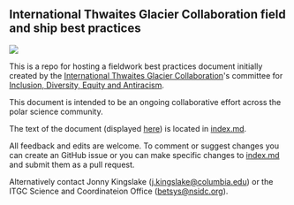 ## International Thwaites Glacier Collaboration field and ship best practices

![](https://thwaitesglacier.org/sites/default/files/inline-images/itgc-logo-color-white-background-295.png)

This is a repo for hosting a fieldwork best practices document initially created by the [International Thwaites Glacier Collaboration](https://thwaitesglacier.org/)'s committee for [Inclusion, Diversity, Equity and Antiracism](https://thwaitesglacier.org/about/diversity).

This document is intended to be an ongoing collaborative effort across the polar science community.

The text of the document (displayed [here](https://ldeo-glaciology.github.io/ITGC-field-doc/)) is located in [index.md](https://github.com/ldeo-glaciology/ITGC-field-doc/blob/main/index.md). 

All feedback and edits are welcome. To comment or suggest changes you can create an GitHub issue or you can make specific changes to [index.md](https://github.com/ldeo-glaciology/ITGC-field-doc/blob/main/index.md) and submit them as a pull request. 

Alternatively contact Jonny Kingslake ([j.kingslake@columbia.edu]()) or the ITGC Science and Coordinateion Office ([betsys@nsidc.org]()).



